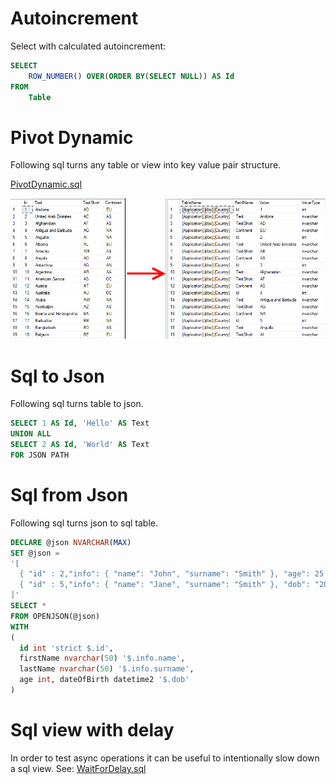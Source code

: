 # Autoincrement
Select with calculated autoincrement:
```Sql
SELECT 
    ROW_NUMBER() OVER(ORDER BY(SELECT NULL)) AS Id 
FROM 
    Table
```

# Pivot Dynamic
Following sql turns any table or view into key value pair structure.

[PivotDynamic.sql](PivotDynamic.sql)

![PivotDynamic](Doc/PivotDynamic.png)

# Sql to Json
Following sql turns table to json.
```Sql
SELECT 1 AS Id, 'Hello' AS Text
UNION ALL
SELECT 2 AS Id, 'World' AS Text
FOR JSON PATH
```

# Sql from Json
Following sql turns json to sql table.

```Sql
DECLARE @json NVARCHAR(MAX)
SET @json =  
'[
  { "id" : 2,"info": { "name": "John", "surname": "Smith" }, "age": 25 },
  { "id" : 5,"info": { "name": "Jane", "surname": "Smith" }, "dob": "2005-11-04T12:00:00" }
]'
SELECT *
FROM OPENJSON(@json)
WITH
(
  id int 'strict $.id',  
  firstName nvarchar(50) '$.info.name',
  lastName nvarchar(50) '$.info.surname',
  age int, dateOfBirth datetime2 '$.dob'
)
```

# Sql view with delay
In order to test async operations it can be useful to intentionally slow down a sql view.
See: [WaitForDelay.sql](Delay/WaitForDelay.sql)